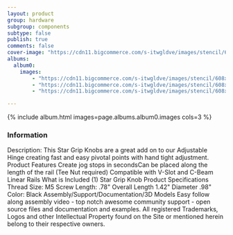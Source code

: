 ```yaml
---
layout: product
group: hardware
subgroup: components
subtype: false
publish: true
comments: false
cover-image: "https://cdn11.bigcommerce.com/s-itwgldve/images/stencil/608x608/products/457/3122/starknob_g_w_1__79076.1675310603.png?c=2"
albums:
  album0:
    images:
        - "https://cdn11.bigcommerce.com/s-itwgldve/images/stencil/608x608/products/457/3122/starknob_g_w_1__79076.1675310603.png?c=2"
        - "https://cdn11.bigcommerce.com/s-itwgldve/images/stencil/608x608/products/457/3125/starknob_i2_w_2__39035.1675310603.png?c=2"
        - "https://cdn11.bigcommerce.com/s-itwgldve/images/stencil/608x608/products/457/3124/starknob_i1_w_1__25268.1675310603.png?c=2"

---
```


{% include album.html images=page.albums.album0.images cols=3 %}

### Information

Description:
 This Star Grip Knobs are a great add on to our Adjustable Hinge creating fast and easy pivotal points with hand tight adjustment. Product Features   Create jog stops in secondsCan be placed along the length of the rail (Tee Nut required) Compatible with V-Slot and C-Beam Linear Rails  What is Included  (1) Star Grip Knob  Product Specifications  Thread Size: M5 Screw Length: .78" Overall Length 1.42" Diameter .98" Color: Black   Assembly/Support/Documentation/3D Models   Easy follow along assembly video - top notch awesome community support - open source files and documentation and examples. All registered Trademarks, Logos and other Intellectual Property found on the Site or mentioned herein belong to their respective owners.  

